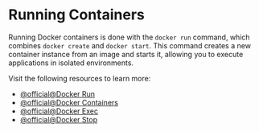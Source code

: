 # Running Containers

Running Docker containers is done with the `docker run` command, which combines `docker create` and `docker start`. This command creates a new container instance from an image and starts it, allowing you to execute applications in isolated environments.

Visit the following resources to learn more:

- [@official@Docker Run](https://docs.docker.com/engine/reference/commandline/run/)
- [@official@Docker Containers](https://docs.docker.com/engine/reference/commandline/container/)
- [@official@Docker Exec](https://docs.docker.com/engine/reference/commandline/exec/)
- [@official@Docker Stop](https://docs.docker.com/engine/reference/commandline/stop/)
